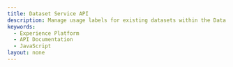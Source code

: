 ```yaml
---
title: Dataset Service API
description: Manage usage labels for existing datasets within the Data Lake.
keywords: 
  - Experience Platform
  - API Documentation
  - JavaScript
layout: none
--- 
```

<RedoclyAPIBlock src="https://raw.githubusercontent.com/AdobeDocs/experience-platform-apis/main/src/swagger-specs/dataset-service.yaml"/>